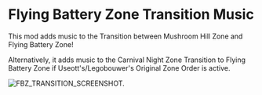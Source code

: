 # Flying Battery Zone Transition Music
This mod adds music to the Transition between Mushroom Hill Zone and Flying Battery Zone! 

Alternatively, it adds music to the Carnival Night Zone Transition to Flying Battery Zone if Useott's/Legobouwer's Original Zone Order is active.

![FBZ_TRANSITION_SCREENSHOT.]([https://myoctocat.com/assets/images/base-octocat.svg](https://github.com/Memelor/fbz-transition-music/blob/main/thumbnail.png))

